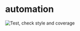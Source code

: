 # automation
![Test, check style and coverage](https://github.com/AOreshin/automation/workflows/Test,%20check%20style%20and%20coverage/badge.svg?branch=master)
